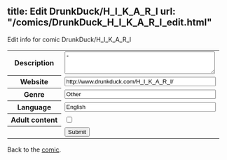 title: Edit DrunkDuck/H_I_K_A_R_I
url: "/comics/DrunkDuck_H_I_K_A_R_I_edit.html"
---
Edit info for comic DrunkDuck/H_I_K_A_R_I

<form name="comic" action="http://gaepostmail.appspot.com/comic/" method="post">
<table class="comicinfo">
<tr>
<th>Description</th><td><textarea name="description" cols="40" rows="3">-</textarea></td>
</tr>
<tr>
<th>Website</th><td><input type="text" name="url" value="http://www.drunkduck.com/H_I_K_A_R_I/" size="40"/></td>
</tr>
<tr>
<th>Genre</th><td><input type="text" name="genre" value="Other" size="40"/></td>
</tr>
<tr>
<th>Language</th><td><input type="text" name="language" value="English" size="40"/></td>
</tr>
<tr>
<th>Adult content</th><td><input type="checkbox" name="adult" value="adult" /></td>
</tr>
<tr>
<th></th><td>
<input type="hidden" name="comic" value="DrunkDuck_H_I_K_A_R_I" />
<input type="submit" name="submit" value="Submit" />
</td>
</tr>
</table>
</form>

Back to the [comic](DrunkDuck_H_I_K_A_R_I.html).
